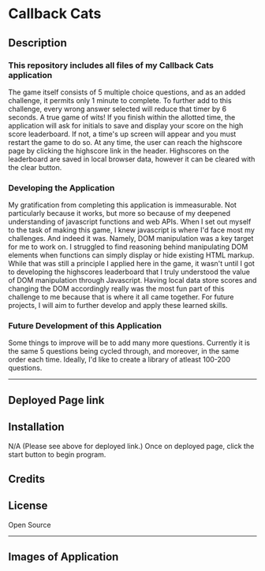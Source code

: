 # Callback Cats

## Description

### **This repository includes all files of my Callback Cats application**

The game itself consists of 5 multiple choice questions, and as an added challenge, it permits only 1 minute to complete. To further add to this challenge, every wrong answer selected will reduce that timer by 6 seconds. A true game of wits! If you finish within the allotted time, the application will ask for initials to save and display your score on the high score leaderboard. If not, a time's up screen will appear and you must restart the game to do so. At any time, the user can reach the highscore page by clicking the highscore link in the header. Highscores on the leaderboard are saved in local browser data, however it can be cleared with the clear button.

### Developing the Application

My gratification from completing this application is immeasurable. Not particularly because it works, but more so because of my deepened understanding of javascript functions and web APIs. When I set out myself to the task of making this game, I knew javascript is where I'd face most my challenges. And indeed it was. Namely, DOM manipulation was a key target for me to work on. I struggled to find reasoning behind manipulating DOM elements when functions can simply display or hide existing HTML markup. While that was still a principle I applied here in the game, it wasn't until I got to developing the highscores leaderboard that I truly understood the value of DOM manipulation through Javascript. Having local data store scores and changing the DOM accordingly really was the most fun part of this challenge to me because that is where it all came together. For future projects, I will aim to further develop and apply these learned skills.


### Future Development of this Application

Some things to improve will be to add many more questions. Currently it is the same 5 questions being cycled through, and moreover, in the same order each time. Ideally, I'd like to create a library of atleast 100-200 questions.

---
## Deployed Page link



## Installation

N/A (Please see above for deployed link.) Once on deployed page, click the start button to begin program.

## Credits



## License

Open Source

---
## Images of Application

<!-- ### Start Screen  -->
<!-- ![Start Screen](/assets/Images/StartScreen.JPG "Start Screen")   -->

<!-- ### Quiz Screen -->
<!-- ![Quiz Screen](/assets/Images/QuestionsPage.JPG "Quiz Screen")   -->

<!-- ### Finished Quiz Screen -->
<!-- ![Finished Screen](/assets/Images/YouFinished.JPG "Finished Screen")   -->

<!-- ### Time's Up Screen -->
<!-- ![Time's Up Screen](/assets/Images/TimesUp.JPG "Time's Up Screen")   -->

<!-- ### High Score Leaderboard Screen -->
<!-- ![HighScore Leaderboard](/assets/Images/HighScore.JPG "HighScore Leaderboard")   -->